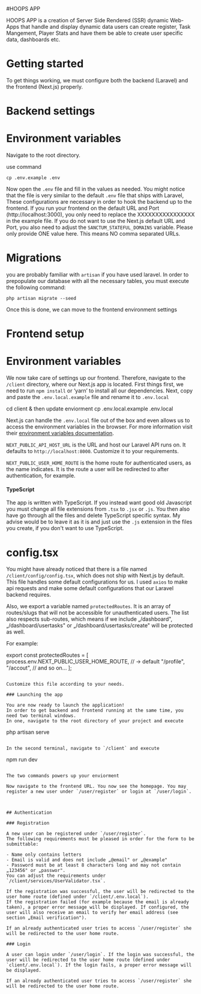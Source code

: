 #HOOPS APP

HOOPS APP is a creation of Server Side Rendered (SSR) dynamic Web-Apps that handle and display dynamic data users can create register, Task Mangement, Player Stats and have them be able to create user specific data, dashboards etc.

# Getting started

To get things working, we must configure both the backend (Laravel) and the frontend (Next.js) properly.

# Backend settings

# Environment variables

Navigate to the root directory.

use command


```
cp .env.example .env
```

Now open the `.env` file and fill in the values as needed. You might notice that the file is very similar to the default `.env` file that ships with Laravel, These configurations are necessary in order to hook the backend up to the frontend.
If you run your frontend on the default URL and Port (http://localhost:3000), you only need to replace the XXXXXXXXXXXXXXXX in the example file. If you do not want to use the Next.js default URL and Port, you also need to adjust the `SANCTUM_STATEFUL_DOMAINS` variable. Please only provide ONE value here. This means NO comma separated URLs.


# Migrations

you are probably familiar with `artisan` if you have used laravel. In order to prepopulate our database with all the necessary tables, you must execute the following command:

```
php artisan migrate --seed
```



Once this is done, we can move to the frontend environment settings

# Frontend setup

# Environment variables

We now take care of settings up our frontend. Therefore, navigate to the `/client` directory, where our Next.js app is located.
First things first, we need to run `npm install` or ‘yarn’ to install all our dependencies.
Next, copy and paste the `.env.local.example` file and rename it to `.env.local`

cd client
& then update enviorment
cp .env.local.example .env.local

Next.js can handle the `.env.local` file out of the box and even allows us to access the environment variables in the browser. For more information visit their [environment variables documentation](https://nextjs.org/docs/basic-features/environment-variables).

`NEXT_PUBLIC_API_HOST_URL` is the URL and host our Laravel API runs on. It defaults to `http://localhost:8000`. Customize it to your requirements.

`NEXT_PUBLIC_USER_HOME_ROUTE` is the home route for authenticated users, as the name indicates. It is the route a user will be redirected to after authentication, for example.



#### TypeScript

The app is written with TypeScript. If you instead want good old Javascript you must change all file extensions from `.tsx` to `.jsx` or `.js`. You then also have go through all the files and delete TypeScript specific syntax. My advise would be to leave it as it is and just use the `.js` extension in the files you create, if you don't want to use TypeScript.

# config.tsx

You might have already noticed that there is a file named `/client/config/config.tsx`, which does not ship with Next.js by default. This file handles some default configurations for us.
I used `axios` to make api requests and make some default configurations that our Laravel backend requires.

Also, we export a variable named `protectedRoutes`. It is an array of routes/slugs that will not be accessible for unauthenticated users. The list also respects sub-routes, which means if we include „/dashboard", „/dashboard/usertasks" or „/dashboard/usertasks/create" will be protected as well.

For example:


export const protectedRoutes = [
process.env.NEXT_PUBLIC_USER_HOME_ROUTE, // -> default
"/profile",
"/accout",
// and so on...
];
```

Customize this file according to your needs.

### Launching the app

You are now ready to launch the application!
In order to get backend and frontend running at the same time, you need two terminal windows.
In one, navigate to the root directory of your project and execute

```
php artisan serve
```

In the second terminal, navigate to `/client` and execute

```
npm run dev
```

The two commands powers up your enviorment

Now navigate to the frontend URL. You now see the homepage. You may register a new user under `/user/register` or login at `/user/login`.



## Authentication

### Registration

A new user can be registered under `/user/register`.
The following requirements must be pleased in order for the form to be submittable:

- Name only contains letters
- Email is valid and does not include „@email" or „@example"
- Password must be at least 8 characters long and may not contain „123456" or „passwor".
You can adjust the requirements under `/client/services/UserValidator.tsx`.

If the registration was successful, the user will be redirected to the user home route (defined under `/client/.env.local`).
If the registration failed (for example because the email is already taken), a proper error message will be displayed. If configured, the user will also receive an email to verify her email address (see section „Email verification").

If an already authenticated user tries to access `/user/register` she will be redirected to the user home route.

### Login

A user can login under `/user/login`. If the login was successful, the user will be redirected to the user home route (defined under `client/.env.local`). If the login fails, a proper error message will be displayed.

If an already authenticated user tries to access `/user/register` she will be redirected to the user home route.
